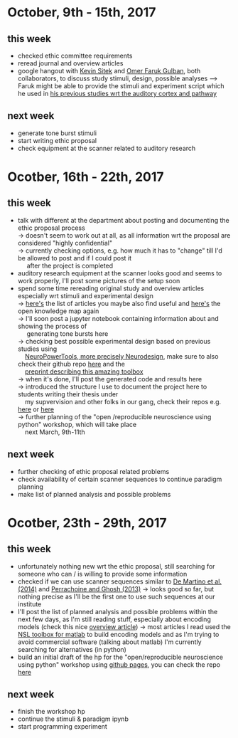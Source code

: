 # October, 9th - 15th, 2017
## this week

- checked ethic committee requirements 
- reread journal and overview articles
- google hangout with [Kevin Sitek](https://github.com/sitek) and [Omer Faruk Gulban](https://github.com/ofgulban),
  both collaborators, to discuss study stimuli, design, possible analyses --> Faruk might be able to provide the stimuli
  and experiment script which he used in [his previous studies wrt the auditory cortex and pathway](https://figshare.com/authors/Omer_Faruk_Gulban/3931136)
  
  
## next week
  
 - generate tone burst stimuli
 - start writing ethic proposal
 - check equipment at the scanner related to auditory research

# Ocotber, 16th - 22th, 2017
## this week
- talk with different at the department about posting and documenting the ethic proposal process <br /> 
  &rarr; doesn't seem to work out at all, as all information wrt the proposal are considered "highly confidential" <br /> 
  &rarr; currently checking options, e.g. how much it has to "change" till I'd be allowed to post and if I could post it<br />
  &nbsp; &nbsp;&nbsp; after the project is completed
- auditory research equipment at the scanner looks good and seems to work properly, I'll post some pictures of the setup soon
- spend some time rereading original study and overview articles especially wrt stimuli and experimental design <br />
  &rarr; [here's](https://github.com/PeerHerholz/open_science_fellowship_project/blob/master/open%20lab%20notebook/articles_list_auditory_cortex.md) the list of articles you maybe also find useful and [here's](https://openknowledgemaps.org/map/530b543e87c83d2de62f331f04625d0a) the open knowledge map again <br />
  &rarr; I'll soon post a jupyter notebook containing information about and showing the process of <br /> 
  &nbsp; &nbsp;&nbsp; generating tone bursts here <br />
  &rarr; checking best possible experimental design based on previous studies using <br />
  &nbsp; &nbsp;&nbsp;[NeuroPowerTools, more precisely Neurodesign](http://neuropowertools.org/design/start/), make sure to 
                      also check their github repo [here](https://github.com/neuropower/neurodesign) and the <br />
  &nbsp;&nbsp;&nbsp;  [preprint describing this amazing toolbox](https://www.biorxiv.org/content/early/2017/03/23/119594)<br /> &rarr; when it's done, I'll post the generated code and results here  <br />
  &rarr; introduced the structure I use to document the project here to students writing their thesis under <br />
  &nbsp;&nbsp;&nbsp; my supvervision and other folks in our gang, check their repos e.g. [here](https://github.com/MirjamSchneider/MSc_thesis_MirjamSchneider) or [here](https://github.com/Brinkmak/BSc_thesis_KlaraBrinkmann)  <br />
  &rarr; further planning of the "open /reproducible neuroscience using python" workshop, which will take place <br />
  &nbsp;&nbsp;&nbsp; next March, 9th-11th

## next week
- further checking of ethic proposal related problems
- check availability of certain scanner sequences to continue paradigm planning
- make list of planned analysis and possible problems

# Ocotber, 23th - 29th, 2017

## this week

- unfortunately nothing new wrt the ethic proposal, still searching for someone who can / is willing to provide some information
- checked if we can use scanner sequences similar to [De Martino et al. (2014)](http://onlinelibrary.wiley.com/doi/10.1002/mrm.25408/abstract;jsessionid=6C1E11769F506283938B1D9E2B06A20A.f02t02) and [Perrachoine and Ghosh (2013)](https://doi.org/10.3389/fnins.2013.00055) &rarr; looks good so far, but nothing precise as
I'll be the first one to use such sequences at our institute
- I'll post the list of planned analysis and possible problems within the next few days, as I'm still reading stuff, especially about encoding models (check this nice [overview article](https://doi.org/10.1016/j.jmp.2016.06.009))
&rarr; most articles I read used the [NSL toolbox for matlab](http://www.isr.umd.edu/Labs/NSL/Downloads.html) to build encoding models and as I'm trying to avoid commercial software (talking about matlab) I'm currently searching for alternatives (in python)
- build an initial draft of the hp for the "open/reproducible neuroscience using python" workshop using [github pages](https://pages.github.com), you can check the repo [here](https://github.com/PeerHerholz/openreproneuro2018marburg.github.io)

## next week

- finish the workshop hp
- continue the stimuli & paradigm ipynb
- start programming experiment

